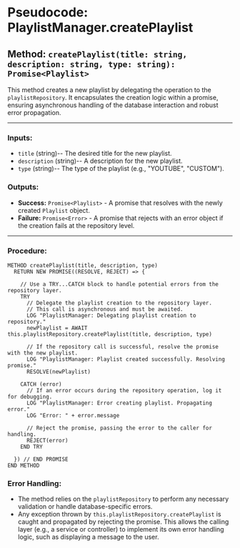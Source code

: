 # Pseudocode: PlaylistManager.createPlaylist

## Method: `createPlaylist(title: string, description: string, type: string): Promise<Playlist>`

This method creates a new playlist by delegating the operation to the `playlistRepository`. It encapsulates the creation logic within a promise, ensuring asynchronous handling of the database interaction and robust error propagation.

---

### **Inputs:**
-   `title` (string)-- The desired title for the new playlist.
-   `description` (string)-- A description for the new playlist.
-   `type` (string)-- The type of the playlist (e.g., "YOUTUBE", "CUSTOM").

### **Outputs:**
-   **Success:** `Promise<Playlist>` - A promise that resolves with the newly created `Playlist` object.
-   **Failure:** `Promise<Error>` - A promise that rejects with an error object if the creation fails at the repository level.

---

### **Procedure:**

```plaintext
METHOD createPlaylist(title, description, type)
  RETURN NEW PROMISE((RESOLVE, REJECT) => {
    
    // Use a TRY...CATCH block to handle potential errors from the repository layer.
    TRY
      // Delegate the playlist creation to the repository layer.
      // This call is asynchronous and must be awaited.
      LOG "PlaylistManager: Delegating playlist creation to repository."
      newPlaylist = AWAIT this.playlistRepository.createPlaylist(title, description, type)
      
      // If the repository call is successful, resolve the promise with the new playlist.
      LOG "PlaylistManager: Playlist created successfully. Resolving promise."
      RESOLVE(newPlaylist)
      
    CATCH (error)
      // If an error occurs during the repository operation, log it for debugging.
      LOG "PlaylistManager: Error creating playlist. Propagating error."
      LOG "Error: " + error.message
      
      // Reject the promise, passing the error to the caller for handling.
      REJECT(error)
    END TRY
    
  }) // END PROMISE
END METHOD
```

### **Error Handling:**
-   The method relies on the `playlistRepository` to perform any necessary validation or handle database-specific errors.
-   Any exception thrown by `this.playlistRepository.createPlaylist` is caught and propagated by rejecting the promise. This allows the calling layer (e.g., a service or controller) to implement its own error handling logic, such as displaying a message to the user.
